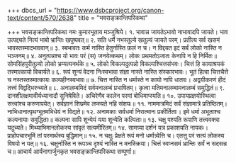 +++
dbcs_url = "https://www.dsbcproject.org/canon-text/content/570/2638"
title = "भवसङ्क्रान्तिपरिकथा"

+++
भवसङ्क्रान्तिपरिकथा
नमः कुमारभूताय मञ्जुश्रिये।
१. भावान्न जायतेऽभावो नाभावादपि जायते।
भाव उत्पद्द्यते नित्यं भाबो भ्रान्तिः खपुष्पवत्॥
२. सति धर्मे नभस्तुल्ये खतुल्यं जायते परम्।
प्रतीत्य सर्व खसमं भावस्तस्मादभाववान्॥
३. स्बभावतः कर्म नास्ति हेतुर्नास्ति फ़लं न च।
न विद्द्यत इदं सर्बं लोको नास्ति न भञ्जनम्॥
४. अनुत्पन्नश्च यो भावः परं (स) जनयेत्कथम्।
लोकः प्रथमतोऽजातः केनापि न हि निर्मितः॥
सोमसिंहपुरीतुल्यो लोको भ्रम्यत्यनर्थके॥
५. लोको विकल्पदुत्पन्नो विकल्पश्चित्तसंभवः।
चित्तं हि कायाश्रयकं तस्मात्कायो विचार्यते॥
६. रूपं शून्यं वेदना निःस्वभावा
संज्ञा नास्ते नास्ति संस्कारभावः।
भूतं हित्वा चित्तचैत्ते च नस्तस्तस्मात्कायः कल्पहीनस्वभावः॥
७. चित्त नास्ति न धर्मास्ते न कायो नापि धातवः।
अद्वयीकरणं हीदं तत्त्वं विद्वद्भिरुच्यते॥
८. अनालम्बमिदं सर्वमनालम्बं प्रभाषितम्।
कृत्वा मतिमनालम्बामनालम्बं समुद्धितं॥
९. दानशीलक्षमावीर्यध्यानादौ सुनिषेविते।
अचिरेणैव कालेन परमां बोधिमाप्स्यति॥
१०. उपायप्रज्ञयोस्थित्वा सत्त्वांश्च करुणापयेत्।
सर्वज्ञानं शिघ्रमेव लप्स्यते नहि संशयः॥
११. नाममात्रमिदं सर्वं संज्ञामात्रे प्रतिष्ठितम्।
नाभिधानात्पृथग्भूतमभिधेयं न विद्यते॥
१२. अनामकाः सर्वधर्मा निरात्मानः प्रकीर्तिताः।
इमे धर्मा अभूताश्च कल्पनायाः समुद्धिताः॥
कल्पना सापि शून्येयं यया शून्येति कल्पिताः॥
१३. चक्षु पश्यति रूपाणि तत्त्ववक्त्रा यदुच्यते।
मिथ्याभिमानलोकस्य सांवृतं सत्यमीरितम्॥
१४. सामग्र्या दर्शनं यत्र प्रकाशयति नायकः।
प्राहोपचारभूमिं तां परमार्थस्य बुद्धिमान्॥
१५. न चक्षुः प्रेक्षते रूपं मनो धर्मान्न्वेत्ति च।
एतत्तु परं सत्यं लोकस्य विषयो न यत्॥
१६. चक्षुर्नास्ति न रूपञ्च दृश्यं नास्ति न मनस्क्रिया।
चित्तं स्वप्नसमं भ्रान्तिः सर्वं न सदसन्न च॥
आचार्य आर्यनागार्जुनकृत भवसङ्क्रान्तिपरिकथा सम्पूर्णा॥
